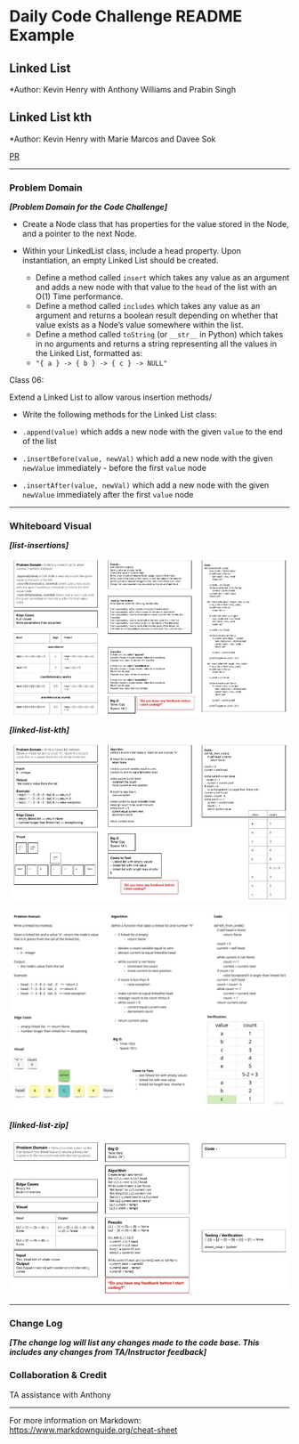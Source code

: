 # Daily Code Challenge README Example

## Linked List

*Author: Kevin Henry with Anthony Williams and Prabin Singh

## Linked List kth

*Author: Kevin Henry with Marie Marcos and Davee Sok

[PR](https://github.com/kevinhenry/data-structures-and-algorithms/pulls)

---

### Problem Domain

***[Problem Domain for the Code Challenge]***

- Create a Node class that has properties for the value stored in the Node, and a pointer to the next Node.
- Within your LinkedList class, include a head property. Upon instantiation, an empty Linked List should be created.

  - Define a method called `insert` which takes any value as an argument and adds a new node with that value to the `head` of the list with an O(1) Time performance.
  - Define a method called `includes` which takes any value as an argument and returns a boolean result depending on whether that value exists as a Node’s value somewhere within the list.
  - Define a method called `toString` (or `__str__` in Python) which takes in no arguments and returns a string representing all the values in the Linked List, formatted as:
  - `"{ a } -> { b } -> { c } -> NULL"`

Class 06:

Extend a Linked List to allow varous insertion methods/

- Write the following methods for the Linked List class:

- `.append(value)` which adds a new node with the given `value` to the end of the list
- `.insertBefore(value, newVal)` which add a new node with the given `newValue` immediately - before the first `value` node
- `.insertAfter(value, newVal)` which add a new node with the given `newValue` immediately after the first `value` node

---

### Whiteboard Visual

***[list-insertions]***

![list-insertions](https://github.com/kevinhenry/data-structures-and-algorithms/blob/main/python/code_challenges/img/list-insertions.jpg)

***[linked-list-kth]***

![linkled-list-kth](https://github.com/kevinhenry/data-structures-and-algorithms/blob/main/python/code_challenges/img/linked-list-kth.jpg)

![linkled-list-kth1](https://github.com/kevinhenry/data-structures-and-algorithms/blob/main/python/code_challenges/img/linked-list-kth1.jpg)

***[linked-list-zip]***

![linked-list-zip](https://github.com/kevinhenry/data-structures-and-algorithms/blob/main/python/code_challenges/img/linked-list-zip.jpg)

---

### Change Log

***[The change log will list any changes made to the code base. This includes any changes from TA/Instructor feedback]***

### Collaboration & Credit

TA assistance with Anthony

---

For more information on Markdown: https://www.markdownguide.org/cheat-sheet
